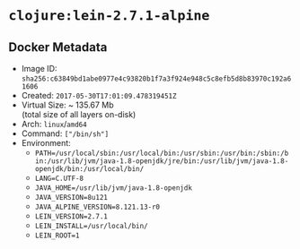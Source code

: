 # `clojure:lein-2.7.1-alpine`

## Docker Metadata

- Image ID: `sha256:c63849bd1abe0977e4c93820b1f7a3f924e948c5c8efb5d8b83970c192a61606`
- Created: `2017-05-30T17:01:09.478319451Z`
- Virtual Size: ~ 135.67 Mb  
  (total size of all layers on-disk)
- Arch: `linux`/`amd64`
- Command: `["/bin/sh"]`
- Environment:
  - `PATH=/usr/local/sbin:/usr/local/bin:/usr/sbin:/usr/bin:/sbin:/bin:/usr/lib/jvm/java-1.8-openjdk/jre/bin:/usr/lib/jvm/java-1.8-openjdk/bin:/usr/local/bin/`
  - `LANG=C.UTF-8`
  - `JAVA_HOME=/usr/lib/jvm/java-1.8-openjdk`
  - `JAVA_VERSION=8u121`
  - `JAVA_ALPINE_VERSION=8.121.13-r0`
  - `LEIN_VERSION=2.7.1`
  - `LEIN_INSTALL=/usr/local/bin/`
  - `LEIN_ROOT=1`
